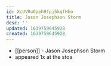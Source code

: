 ```yaml
---
id: XcUVRuOpeh9fpj5kqfHho
title: Jason Josephson Storm
desc: ''
updated: 1639759645928
created: 1639759645928
---
```



- [[person]] - Jason Josephson Storm
- appeared 1x at the stoa

